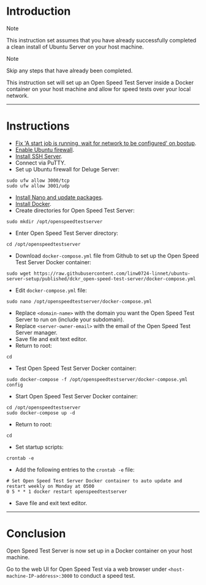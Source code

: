 # Introduction
> [!NOTE]
> This instruction set assumes that you have already successfully completed a clean install of Ubuntu Server on your host machine.

> [!NOTE]
> Skip any steps that have already been completed.

This instruction set will set up an Open Speed Test Server inside a Docker container on your host machine and allow for speed tests over your local network.

-----
# Instructions
* [Fix 'A start job is running, wait for network to be configured' on bootup](/fix_network-bootup/readme.md).
* [Enable Ubuntu firewall](/enable_firewall/readme.md).
* [Install SSH Server](/install_ssh-server/readme.md).
* Connect via PuTTY.
* Set up Ubuntu firewall for Deluge Server:
```
sudo ufw allow 3000/tcp
sudo ufw allow 3001/udp
```
* [Install Nano and update packages](/install_nano/readme.md).
* [Install Docker](/install_docker/readme.md).
* Create directories for Open Speed Test Server:
```
sudo mkdir /opt/openspeedtestserver
```
* Enter Open Speed Test Server directory:
```
cd /opt/openspeedtestserver
```
* Download `docker-compose.yml` file from Github to set up the Open Speed Test Server Docker container:
```
sudo wget https://raw.githubusercontent.com/linw0724-linnet/ubuntu-server-setup/published/dckr_open-speed-test-server/docker-compose.yml
```
* Edit `docker-compose.yml` file:
```
sudo nano /opt/openspeedtestserver/docker-compose.yml
```
* Replace `<domain-name>` with the domain you want the Open Speed Test Server to run on (include your subdomain).
* Replace `<server-owner-email>` with the email of the Open Speed Test Server manager.
* Save file and exit text editor.
* Return to root:
```
cd
```
* Test Open Speed Test Server Docker container:
```
sudo docker-compose -f /opt/openspeedtestserver/docker-compose.yml config
```
* Start Open Speed Test Server Docker container:
```
cd /opt/openspeedtestserver
sudo docker-compose up -d
```
* Return to root:
```
cd
```
* Set startup scripts:
```
crontab -e
```
* Add the following entries to the `crontab -e` file:
```
# Set Open Speed Test Server Docker container to auto update and restart weekly on Monday at 0500
0 5 * * 1 docker restart openspeedtestserver
```
* Save file and exit text editor.
-----
# Conclusion
Open Speed Test Server is now set up in a Docker container on your host machine.

Go to the web UI for Open Speed Test via a web browser under `<host-machine-IP-address>:3000` to conduct a speed test.
